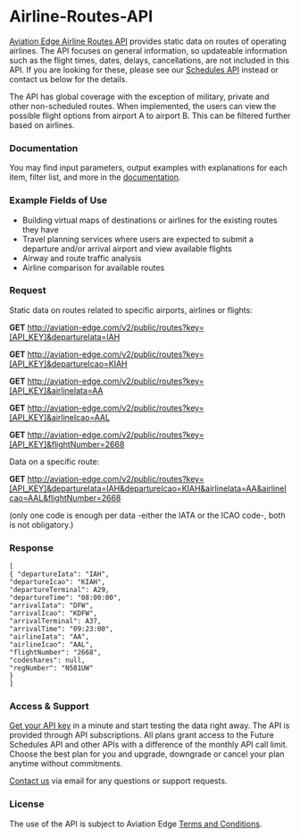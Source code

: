 # Airline-Routes-API
[Aviation Edge Airline Routes API](https://aviation-edge.com/airline-routes-database-and-api/) provides static data on routes of operating airlines. The API focuses on general information, so updateable information such as the flight times, dates, delays, cancellations, are not included in this API. If you are looking for these, please see our [Schedules API](https://github.com/AviationEdgeAPI/Airport-Schedules-API) instead or contact us below for the details.

The API has global coverage with the exception of military, private and other non-scheduled routes. When implemented, the users can view the possible flight options from airport A to airport B. This can be filtered further based on airlines.

### Documentation
You may find input parameters, output examples with explanations for each item, filter list, and more in the [documentation](https://aviation-edge.com/developers/).

### Example Fields of Use
- Building virtual maps of destinations or airlines for the existing routes they have
- Travel planning services where users are expected to submit a departure and/or arrival airport and view available flights
- Airway and route traffic analysis
- Airline comparison for available routes

### Request 
Static data on routes related to specific airports, airlines or flights:

**GET** http://aviation-edge.com/v2/public/routes?key=[API_KEY]&departureIata=IAH

**GET** http://aviation-edge.com/v2/public/routes?key=[API_KEY]&departureIcao=KIAH

**GET** http://aviation-edge.com/v2/public/routes?key=[API_KEY]&airlineIata=AA

**GET** http://aviation-edge.com/v2/public/routes?key=[API_KEY]&airlineIcao=AAL

**GET** http://aviation-edge.com/v2/public/routes?key=[API_KEY]&flightNumber=2668

Data on a specific route:

**GET** http://aviation-edge.com/v2/public/routes?key=[API_KEY]&departureIata=IAH&departureIcao=KIAH&airlineIata=AA&airlineIcao=AAL&flightNumber=2668

(only one code is enough per data -either the IATA or the ICAO code-, both is not obligatory.)

### Response
```
[
{ "departureIata": "IAH",
"departureIcao": "KIAH",
"departureTerminal": A29,
"departureTime": "08:00:00",
"arrivalIata": "DFW",
"arrivalIcao": "KDFW",
"arrivalTerminal": A37,
"arrivalTime": "09:23:00",
"airlineIata": "AA",
"airlineIcao": "AAL",
"flightNumber": "2668",
"codeshares": null,
"regNumber": "N581UW"
}
]
```

### Access & Support
[Get your API key](https://aviation-edge.com/premium-api/) in a minute and start testing the data right away. The API is provided through API subscriptions. All plans grant access to the Future Schedules API and other APIs with a difference of the monthly API call limit. Choose the best plan for you and upgrade, downgrade or cancel your plan anytime without  commitments.

[Contact us](https://aviation-edge.com/contact/) via email for any questions or support requests.

### License
The use of the API is subject to Aviation Edge [Terms and Conditions](https://aviation-edge.com/api-terms-of-service/).

